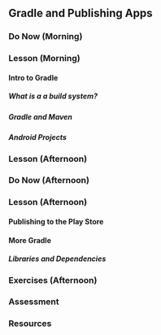 ## Gradle and Publishing Apps

### Do Now (Morning)

### Lesson (Morning)

#### Intro to Gradle

##### What is a a build system?

##### Gradle and Maven

##### Android Projects

### Lesson (Afternoon)

### Do Now (Afternoon)

### Lesson (Afternoon)

#### Publishing to the Play Store

#### More Gradle

##### Libraries and Dependencies

### Exercises (Afternoon)

### Assessment

### Resources
